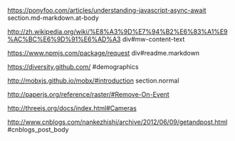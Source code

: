 https://ponyfoo.com/articles/understanding-javascript-async-await
section.md-markdown.at-body

http://zh.wikipedia.org/wiki/%E8%A3%9D%E7%94%B2%E6%83%A1%E9%AC%BC%E6%9D%91%E6%AD%A3
div#mw-content-text

https://www.npmjs.com/package/request
div#readme.markdown

https://diversity.github.com/
#demographics

http://mobxjs.github.io/mobx/#introduction
section.normal

http://paperjs.org/reference/raster/#Remove-On-Event

http://threejs.org/docs/index.html#Cameras

http://www.cnblogs.com/nankezhishi/archive/2012/06/09/getandpost.html
#cnblogs_post_body